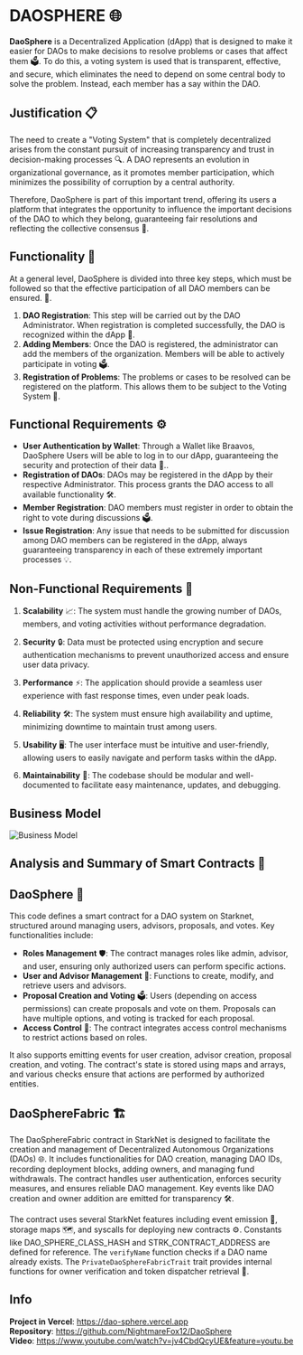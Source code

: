 # DAOSPHERE 🌐

**DaoSphere** is a Decentralized Application (dApp) that is designed to make it easier for DAOs to make decisions to resolve problems or cases that affect them 🗳️. To do this, a voting system is used that is transparent, effective, and secure, which eliminates the need to depend on some central body to solve the problem. Instead, each member has a say within the DAO.

## Justification 📋

The need to create a "Voting System" that is completely decentralized arises from the constant pursuit of increasing transparency and trust in decision-making processes 🔍. A DAO represents an evolution in organizational governance, as it promotes member participation, which minimizes the possibility of corruption by a central authority.

Therefore, DaoSphere is part of this important trend, offering its users a platform that integrates the opportunity to influence the important decisions of the DAO to which they belong, guaranteeing fair resolutions and reflecting the collective consensus 🤝.

## Functionality 🔧

At a general level, DaoSphere is divided into three key steps, which must be followed so that the effective participation of all DAO members can be ensured. 👥.

1. **DAO Registration**: This step will be carried out by the DAO Administrator. When registration is completed successfully, the DAO is recognized within the dApp 📝.
2. **Adding Members**: Once the DAO is registered, the administrator can add the members of the organization. Members will be able to actively participate in voting 🗳️.
3. **Registration of Problems**: The problems or cases to be resolved can be registered on the platform. This allows them to be subject to the Voting System 📜.

## Functional Requirements ⚙️

- **User Authentication by Wallet**: Through a Wallet like Braavos, DaoSphere Users will be able to log in to our dApp, guaranteeing the security and protection of their data 🔐..
- **Registration of DAOs**: DAOs may be registered in the dApp by their respective Administrator. This process grants the DAO access to all available functionality 🛠️.
- **Member Registration**: DAO members must register in order to obtain the right to vote during discussions 🗳️.
- **Issue Registration**: Any issue that needs to be submitted for discussion among DAO members can be registered in the dApp, always guaranteeing transparency in each of these extremely important processes 💡.

## Non-Functional Requirements 🌟

1. **Scalability** 📈: The system must handle the growing number of DAOs, members, and voting activities without performance degradation.

2. **Security** 🔒: Data must be protected using encryption and secure authentication mechanisms to prevent unauthorized access and ensure user data privacy.

3. **Performance** ⚡: The application should provide a seamless user experience with fast response times, even under peak loads.

4. **Reliability** 🛠️: The system must ensure high availability and uptime, minimizing downtime to maintain trust among users.

5. **Usability** 🖥️: The user interface must be intuitive and user-friendly, allowing users to easily navigate and perform tasks within the dApp.

6. **Maintainability** 🔧: The codebase should be modular and well-documented to facilitate easy maintenance, updates, and debugging.

## Business Model

![Business Model](https://i.postimg.cc/MK52jxCV/Modelo-d-App.png)

## Analysis and Summary of Smart Contracts 📝

## DaoSphere 🚀

This code defines a smart contract for a DAO system on Starknet, structured around managing users, advisors, proposals, and votes. Key functionalities include:

- **Roles Management** 🛡️: The contract manages roles like admin, advisor, and user, ensuring only authorized users can perform specific actions.
- **User and Advisor Management** 👥: Functions to create, modify, and retrieve users and advisors.
- **Proposal Creation and Voting** 🗳️: Users (depending on access permissions) can create proposals and vote on them. Proposals can have multiple options, and voting is tracked for each proposal.
- **Access Control** 🔐: The contract integrates access control mechanisms to restrict actions based on roles.

It also supports emitting events for user creation, advisor creation, proposal creation, and voting. The contract's state is stored using maps and arrays, and various checks ensure that actions are performed by authorized entities.

## DaoSphereFabric 🏗️

The DaoSphereFabric contract in StarkNet is designed to facilitate the creation and management of Decentralized Autonomous Organizations (DAOs) 🌐. It includes functionalities for DAO creation, managing DAO IDs, recording deployment blocks, adding owners, and managing fund withdrawals. The contract handles user authentication, enforces security measures, and ensures reliable DAO management. Key events like DAO creation and owner addition are emitted for transparency 🛠️.

The contract uses several StarkNet features including event emission 📡, storage maps 🗺️, and syscalls for deploying new contracts ⚙️. Constants like DAO_SPHERE_CLASS_HASH and STRK_CONTRACT_ADDRESS are defined for reference. The `verifyName` function checks if a DAO name already exists. The `PrivateDaoSphereFabricTrait` trait provides internal functions for owner verification and token dispatcher retrieval 🔄.

## Info

**Project in Vercel**: <https://dao-sphere.vercel.app>  
**Repository**: <https://github.com/NightmareFox12/DaoSphere>  
**Video**: <https://www.youtube.com/watch?v=jv4CbdQcyUE&feature=youtu.be>

